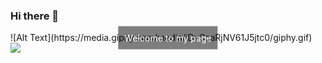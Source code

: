 ### Hi there 👋

<div style="position:relative;">
  ![Alt Text](https://media.giphy.com/media/iDvCzaRjNV61J5jtc0/giphy.gif)
  <div style="position:absolute; top:50%; left:50%; transform:translate(-50%, -50%); background-color:rgba(0, 0, 0, 0.5); color:white; padding:10px;">
    Welcome to my page
  </div>
</div>

<img align=center src="https://github-readme-stats.vercel.app/api?username=jennisung&include_all_commits=true&count_private=true&show_icons=true&line_height=20&title_color=7A7ADB&icon_color=2234AE&text_color=D3D3D3&bg_color=0,000000,130F40">
